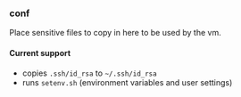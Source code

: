 ### conf

Place sensitive files to copy in here to be used by the vm.

#### Current support
* copies `.ssh/id_rsa` to `~/.ssh/id_rsa`
* runs `setenv.sh` (environment variables and user settings)
